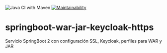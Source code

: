 ![Java CI with Maven](https://github.com/Milfist/springboot-war-jar-keycloak-https/workflows/Java%20CI%20with%20Maven/badge.svg?branch=master) [![Maintainability](https://api.codeclimate.com/v1/badges/eecbc115dadff4fe9df1/maintainability)](https://codeclimate.com/github/Milfist/springboot-war-jar-keycloak-https/maintainability)


# springboot-war-jar-keycloak-https
Servicio SpringBoot 2 con configuración SSL, Keycloak, perfiles para WAR y JAR 
